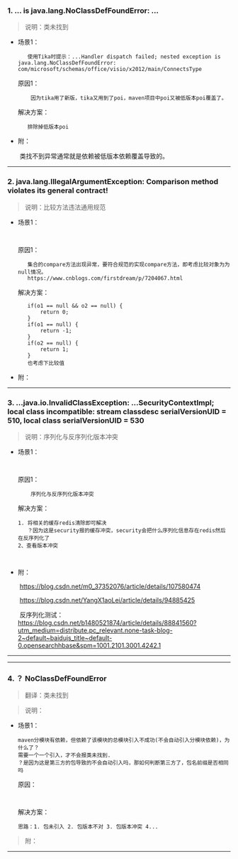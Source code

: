 ### 1. ... is java.lang.NoClassDefFoundError: ...

>说明：类未找到
 * 场景1： 
    ```
       使用Tika时提示：...Handler dispatch failed; nested exception is java.lang.NoClassDefFoundError: com/microsoft/schemas/office/visio/x2012/main/ConnectsType
    ```
    原因1：    
    ```
        因为tika用了新版，tika又用到了poi，maven项目中poi又被低版本poi覆盖了。
    ```
    解决方案：
     ```
        排除掉低版本poi
     ```
    
 * 附： 

    ​	类找不到异常通常就是依赖被低版本依赖覆盖导致的。
- - -

### 2. java.lang.IllegalArgumentException: Comparison method violates its general contract!  

>说明：比较方法违法通用规范
 * 场景1： 
    ```
       
    ```
    原因1：    
    ```
       集合的compare方法出现异常，要符合规范的实现compare方法，即考虑比较对象为为null情况。
       https://www.cnblogs.com/firstdream/p/7204067.html
    ```
    解决方案：
     ```
        if(o1 == null && o2 == null) {  
        	return 0;  
        }  
        if(o1 == null) {  
            return -1;  
        }  
        if(o2 == null) {  
            return 1;  
        }  
        也考虑下比较值
     ```
    
 * 附： 

- - -
### 3. ...java.io.InvalidClassException: ...SecurityContextImpl; local class incompatible: stream classdesc serialVersionUID = 510, local class serialVersionUID = 530

>说明：序列化与反序列化版本冲突
 * 场景1： 
    ```
     
    ```
    原因1：    
    ```
        序列化与反序列化版本冲突
    ```
    解决方案：
     ```
    1. 将相关的缓存redis清除即可解决
    	？因为这是security报的缓存冲突，security会把什么序列化信息存在redis然后在反序列化了
    2、查看版本冲突
    
        
     ```
    
 * 附： 

    ​	https://blog.csdn.net/m0_37352076/article/details/107580474
    
    ​	https://blog.csdn.net/YangX1aoLei/article/details/94885425
    
    ​	反序列化测试：https://blog.csdn.net/b1480521874/article/details/88841560?utm_medium=distribute.pc_relevant.none-task-blog-2~default~baidujs_title~default-0.opensearchhbase&spm=1001.2101.3001.4242.1
- - -

- - -
### 4.  ？ NoClassDefFoundError
>翻译：类未找到

>说明：

 * 场景1： 
    ```
	maven分模块有依赖，但依赖了该模块的总模块引入不成功(不会自动引入分模块依赖)，为什么了？
    需要一个一个引入，才不会报类未找到.
    ？是因为这是第三方的包导致的不会自动引入吗，那如何判断第三方了，包名前缀是否相同吗
    ```
    原因：    
	```
			
	```
    解决方案：
     ```		
    思路：1. 包未引入 2. 包版本不对 3. 包版本冲突 4...
     ```
>附： 

- - -